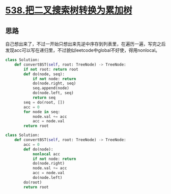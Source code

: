 # [538.把二叉搜索树转换为累加树](https://leetcode-cn.com/problems/convert-bst-to-greater-tree/)

## 思路

自己想出来了，不过一开始只想出来先逆中序存到列表里，在遍历一遍，写完之后发现acc可以写在递归里，不过貌似leetcode中global不好使，得用nonlocal。

```python
class Solution:
    def convertBST(self, root: TreeNode) -> TreeNode:
        if not root: return root
        def do(node, seq):
            if not node: return
            do(node.right, seq)
            seq.append(node)
            do(node.left, seq)
            return seq     
        seq = do(root, [])
        acc = 0
        for node in seq:
            node.val += acc
            acc = node.val     
        return root
```

```python
class Solution:
    def convertBST(self, root: TreeNode) -> TreeNode:
        acc = 0
        def do(node):
            nonlocal acc
            if not node: return
            do(node.right)
            node.val += acc
            acc = node.val
            do(node.left)        
        do(root)
        return root
```
